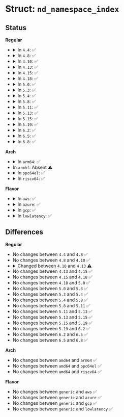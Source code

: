 # Struct: <code>nd_namespace_index</code>

## Status
<b>Regular</b>
<ul>
<li>
<details>
<summary>In <code>4.4</code>: ✅</summary>

```c
struct nd_namespace_index {
    u8 sig[16];
    __le32 flags;
    __le32 seq;
    __le64 myoff;
    __le64 mysize;
    __le64 otheroff;
    __le64 labeloff;
    __le32 nslot;
    __le16 major;
    __le16 minor;
    __le64 checksum;
    u8 free[0];
};
```
</details>
</li>
<li>
<details>
<summary>In <code>4.8</code>: ✅</summary>

```c
struct nd_namespace_index {
    u8 sig[16];
    __le32 flags;
    __le32 seq;
    __le64 myoff;
    __le64 mysize;
    __le64 otheroff;
    __le64 labeloff;
    __le32 nslot;
    __le16 major;
    __le16 minor;
    __le64 checksum;
    u8 free[0];
};
```
</details>
</li>
<li>
<details>
<summary>In <code>4.10</code>: ✅</summary>

```c
struct nd_namespace_index {
    u8 sig[16];
    __le32 flags;
    __le32 seq;
    __le64 myoff;
    __le64 mysize;
    __le64 otheroff;
    __le64 labeloff;
    __le32 nslot;
    __le16 major;
    __le16 minor;
    __le64 checksum;
    u8 free[0];
};
```
</details>
</li>
<li>
<details>
<summary>In <code>4.13</code>: ✅</summary>

```c
struct nd_namespace_index {
    u8 sig[16];
    u8 flags[3];
    u8 labelsize;
    __le32 seq;
    __le64 myoff;
    __le64 mysize;
    __le64 otheroff;
    __le64 labeloff;
    __le32 nslot;
    __le16 major;
    __le16 minor;
    __le64 checksum;
    u8 free[0];
};
```
</details>
</li>
<li>
<details>
<summary>In <code>4.15</code>: ✅</summary>

```c
struct nd_namespace_index {
    u8 sig[16];
    u8 flags[3];
    u8 labelsize;
    __le32 seq;
    __le64 myoff;
    __le64 mysize;
    __le64 otheroff;
    __le64 labeloff;
    __le32 nslot;
    __le16 major;
    __le16 minor;
    __le64 checksum;
    u8 free[0];
};
```
</details>
</li>
<li>
<details>
<summary>In <code>4.18</code>: ✅</summary>

```c
struct nd_namespace_index {
    u8 sig[16];
    u8 flags[3];
    u8 labelsize;
    __le32 seq;
    __le64 myoff;
    __le64 mysize;
    __le64 otheroff;
    __le64 labeloff;
    __le32 nslot;
    __le16 major;
    __le16 minor;
    __le64 checksum;
    u8 free[0];
};
```
</details>
</li>
<li>
<details>
<summary>In <code>5.0</code>: ✅</summary>

```c
struct nd_namespace_index {
    u8 sig[16];
    u8 flags[3];
    u8 labelsize;
    __le32 seq;
    __le64 myoff;
    __le64 mysize;
    __le64 otheroff;
    __le64 labeloff;
    __le32 nslot;
    __le16 major;
    __le16 minor;
    __le64 checksum;
    u8 free[0];
};
```
</details>
</li>
<li>
<details>
<summary>In <code>5.3</code>: ✅</summary>

```c
struct nd_namespace_index {
    u8 sig[16];
    u8 flags[3];
    u8 labelsize;
    __le32 seq;
    __le64 myoff;
    __le64 mysize;
    __le64 otheroff;
    __le64 labeloff;
    __le32 nslot;
    __le16 major;
    __le16 minor;
    __le64 checksum;
    u8 free[0];
};
```
</details>
</li>
<li>
<details>
<summary>In <code>5.4</code>: ✅</summary>

```c
struct nd_namespace_index {
    u8 sig[16];
    u8 flags[3];
    u8 labelsize;
    __le32 seq;
    __le64 myoff;
    __le64 mysize;
    __le64 otheroff;
    __le64 labeloff;
    __le32 nslot;
    __le16 major;
    __le16 minor;
    __le64 checksum;
    u8 free[0];
};
```
</details>
</li>
<li>
<details>
<summary>In <code>5.8</code>: ✅</summary>

```c
struct nd_namespace_index {
    u8 sig[16];
    u8 flags[3];
    u8 labelsize;
    __le32 seq;
    __le64 myoff;
    __le64 mysize;
    __le64 otheroff;
    __le64 labeloff;
    __le32 nslot;
    __le16 major;
    __le16 minor;
    __le64 checksum;
    u8 free[0];
};
```
</details>
</li>
<li>
<details>
<summary>In <code>5.11</code>: ✅</summary>

```c
struct nd_namespace_index {
    u8 sig[16];
    u8 flags[3];
    u8 labelsize;
    __le32 seq;
    __le64 myoff;
    __le64 mysize;
    __le64 otheroff;
    __le64 labeloff;
    __le32 nslot;
    __le16 major;
    __le16 minor;
    __le64 checksum;
    u8 free[0];
};
```
</details>
</li>
<li>
<details>
<summary>In <code>5.13</code>: ✅</summary>

```c
struct nd_namespace_index {
    u8 sig[16];
    u8 flags[3];
    u8 labelsize;
    __le32 seq;
    __le64 myoff;
    __le64 mysize;
    __le64 otheroff;
    __le64 labeloff;
    __le32 nslot;
    __le16 major;
    __le16 minor;
    __le64 checksum;
    u8 free[0];
};
```
</details>
</li>
<li>
<details>
<summary>In <code>5.15</code>: ✅</summary>

```c
struct nd_namespace_index {
    u8 sig[16];
    u8 flags[3];
    u8 labelsize;
    __le32 seq;
    __le64 myoff;
    __le64 mysize;
    __le64 otheroff;
    __le64 labeloff;
    __le32 nslot;
    __le16 major;
    __le16 minor;
    __le64 checksum;
    u8 free[0];
};
```
</details>
</li>
<li>
<details>
<summary>In <code>5.19</code>: ✅</summary>

```c
struct nd_namespace_index {
    u8 sig[16];
    u8 flags[3];
    u8 labelsize;
    __le32 seq;
    __le64 myoff;
    __le64 mysize;
    __le64 otheroff;
    __le64 labeloff;
    __le32 nslot;
    __le16 major;
    __le16 minor;
    __le64 checksum;
    u8 free[0];
};
```
</details>
</li>
<li>
<details>
<summary>In <code>6.2</code>: ✅</summary>

```c
struct nd_namespace_index {
    u8 sig[16];
    u8 flags[3];
    u8 labelsize;
    __le32 seq;
    __le64 myoff;
    __le64 mysize;
    __le64 otheroff;
    __le64 labeloff;
    __le32 nslot;
    __le16 major;
    __le16 minor;
    __le64 checksum;
    u8 free[0];
};
```
</details>
</li>
<li>
<details>
<summary>In <code>6.5</code>: ✅</summary>

```c
struct nd_namespace_index {
    u8 sig[16];
    u8 flags[3];
    u8 labelsize;
    __le32 seq;
    __le64 myoff;
    __le64 mysize;
    __le64 otheroff;
    __le64 labeloff;
    __le32 nslot;
    __le16 major;
    __le16 minor;
    __le64 checksum;
    u8 free[0];
};
```
</details>
</li>
<li>
<details>
<summary>In <code>6.8</code>: ✅</summary>

```c
struct nd_namespace_index {
    u8 sig[16];
    u8 flags[3];
    u8 labelsize;
    __le32 seq;
    __le64 myoff;
    __le64 mysize;
    __le64 otheroff;
    __le64 labeloff;
    __le32 nslot;
    __le16 major;
    __le16 minor;
    __le64 checksum;
    u8 free[0];
};
```
</details>
</li>
</ul>
<b>Arch</b>
<ul>
<li>
<details>
<summary>In <code>arm64</code>: ✅</summary>

```c
struct nd_namespace_index {
    u8 sig[16];
    u8 flags[3];
    u8 labelsize;
    __le32 seq;
    __le64 myoff;
    __le64 mysize;
    __le64 otheroff;
    __le64 labeloff;
    __le32 nslot;
    __le16 major;
    __le16 minor;
    __le64 checksum;
    u8 free[0];
};
```
</details>
</li>
<li>
In <code>armhf</code>: Absent ⚠️
</li>
<li>
<details>
<summary>In <code>ppc64el</code>: ✅</summary>

```c
struct nd_namespace_index {
    u8 sig[16];
    u8 flags[3];
    u8 labelsize;
    __le32 seq;
    __le64 myoff;
    __le64 mysize;
    __le64 otheroff;
    __le64 labeloff;
    __le32 nslot;
    __le16 major;
    __le16 minor;
    __le64 checksum;
    u8 free[0];
};
```
</details>
</li>
<li>
<details>
<summary>In <code>riscv64</code>: ✅</summary>

```c
struct nd_namespace_index {
    u8 sig[16];
    u8 flags[3];
    u8 labelsize;
    __le32 seq;
    __le64 myoff;
    __le64 mysize;
    __le64 otheroff;
    __le64 labeloff;
    __le32 nslot;
    __le16 major;
    __le16 minor;
    __le64 checksum;
    u8 free[0];
};
```
</details>
</li>
</ul>
<b>Flavor</b>
<ul>
<li>
<details>
<summary>In <code>aws</code>: ✅</summary>

```c
struct nd_namespace_index {
    u8 sig[16];
    u8 flags[3];
    u8 labelsize;
    __le32 seq;
    __le64 myoff;
    __le64 mysize;
    __le64 otheroff;
    __le64 labeloff;
    __le32 nslot;
    __le16 major;
    __le16 minor;
    __le64 checksum;
    u8 free[0];
};
```
</details>
</li>
<li>
<details>
<summary>In <code>azure</code>: ✅</summary>

```c
struct nd_namespace_index {
    u8 sig[16];
    u8 flags[3];
    u8 labelsize;
    __le32 seq;
    __le64 myoff;
    __le64 mysize;
    __le64 otheroff;
    __le64 labeloff;
    __le32 nslot;
    __le16 major;
    __le16 minor;
    __le64 checksum;
    u8 free[0];
};
```
</details>
</li>
<li>
<details>
<summary>In <code>gcp</code>: ✅</summary>

```c
struct nd_namespace_index {
    u8 sig[16];
    u8 flags[3];
    u8 labelsize;
    __le32 seq;
    __le64 myoff;
    __le64 mysize;
    __le64 otheroff;
    __le64 labeloff;
    __le32 nslot;
    __le16 major;
    __le16 minor;
    __le64 checksum;
    u8 free[0];
};
```
</details>
</li>
<li>
<details>
<summary>In <code>lowlatency</code>: ✅</summary>

```c
struct nd_namespace_index {
    u8 sig[16];
    u8 flags[3];
    u8 labelsize;
    __le32 seq;
    __le64 myoff;
    __le64 mysize;
    __le64 otheroff;
    __le64 labeloff;
    __le32 nslot;
    __le16 major;
    __le16 minor;
    __le64 checksum;
    u8 free[0];
};
```
</details>
</li>
</ul>

## Differences
<b>Regular</b>
<ul>
<li>
No changes between <code>4.4</code> and <code>4.8</code> ✅
</li>
<li>
No changes between <code>4.8</code> and <code>4.10</code> ✅
</li>
<li>
<details>
<summary>Changed between <code>4.10</code> and <code>4.13</code> ⚠️</summary>
<ul>
<li>
<b>Field added. </b>
<code>u8 labelsize</code>
</li>
<li>
<b>Field type changed. </b>
<code>__le32 flags</code> ➡️ <code>u8 flags[3]</code>
</li>
</ul>
</details>
</li>
<li>
No changes between <code>4.13</code> and <code>4.15</code> ✅
</li>
<li>
No changes between <code>4.15</code> and <code>4.18</code> ✅
</li>
<li>
No changes between <code>4.18</code> and <code>5.0</code> ✅
</li>
<li>
No changes between <code>5.0</code> and <code>5.3</code> ✅
</li>
<li>
No changes between <code>5.3</code> and <code>5.4</code> ✅
</li>
<li>
No changes between <code>5.4</code> and <code>5.8</code> ✅
</li>
<li>
No changes between <code>5.8</code> and <code>5.11</code> ✅
</li>
<li>
No changes between <code>5.11</code> and <code>5.13</code> ✅
</li>
<li>
No changes between <code>5.13</code> and <code>5.15</code> ✅
</li>
<li>
No changes between <code>5.15</code> and <code>5.19</code> ✅
</li>
<li>
No changes between <code>5.19</code> and <code>6.2</code> ✅
</li>
<li>
No changes between <code>6.2</code> and <code>6.5</code> ✅
</li>
<li>
No changes between <code>6.5</code> and <code>6.8</code> ✅
</li>
</ul>
<b>Arch</b>
<ul>
<li>
No changes between <code>amd64</code> and <code>arm64</code> ✅
</li>
<li>
No changes between <code>amd64</code> and <code>ppc64el</code> ✅
</li>
<li>
No changes between <code>amd64</code> and <code>riscv64</code> ✅
</li>
</ul>
<b>Flavor</b>
<ul>
<li>
No changes between <code>generic</code> and <code>aws</code> ✅
</li>
<li>
No changes between <code>generic</code> and <code>azure</code> ✅
</li>
<li>
No changes between <code>generic</code> and <code>gcp</code> ✅
</li>
<li>
No changes between <code>generic</code> and <code>lowlatency</code> ✅
</li>
</ul>

